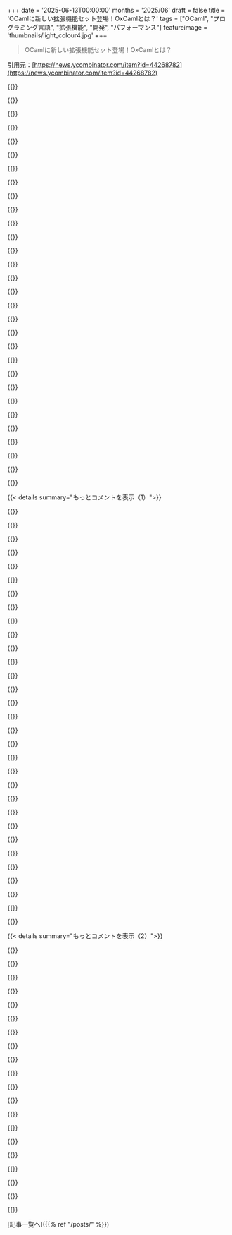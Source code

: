 +++
date = '2025-06-13T00:00:00'
months = '2025/06'
draft = false
title = 'OCamlに新しい拡張機能セット登場！OxCamlとは？'
tags = ["OCaml", "プログラミング言語", "拡張機能", "開発", "パフォーマンス"]
featureimage = 'thumbnails/light_colour4.jpg'
+++

> OCamlに新しい拡張機能セット登場！OxCamlとは？

引用元：[https://news.ycombinator.com/item?id=44268782](https://news.ycombinator.com/item?id=44268782)




{{<matomeQuote body="OxCamlを作ったJanet Streetの人達のポッドキャスト聞いたよ。<br>OCamlのパフォーマンス、特に超低遅延が必要な高頻度取引でGC言語使うとGC一時停止が問題になるかもって話。<br>GC一時停止はHFTの最中だとヤバいかもね。これについて議論してる[0]のポッドキャスト、面白いよ。<br>[0] https://signalsandthreads.com/performance-engineering-on-har..." userName="Lyngbakr" createdAt="2025/06/13 14:47:05" color="#45d325">}}




{{<matomeQuote body="GCの問題？ 市場が閉まってる時にゴミを集めれば良いじゃん。<br>超低遅延が必要なHFTは、たいてい市場が開いてる時間に行われるから、市場の開閉に合わせてGCすればOK。<br>年中無休の市場（cryptoとか？）は違うかもだけどね。" userName="mardifoufs" createdAt="2025/06/13 16:34:36" color="">}}




{{<matomeQuote body="6時間以上もGCしないで放置するのは現実的な解決策なの？<br>マジで？" userName="dmkolobov" createdAt="2025/06/13 16:45:13" color="">}}




{{<matomeQuote body="GC compactionsは確かにシステムによっては問題だったよ。<br>取引システムでは起動後はメモリ確保しないのが一般的な方針だった。<br>JS（Janet Streetのことかな？）には”Zero”っていう、メモリ確保しないやり方を提供してるライブラリがあるんだって。" userName="rauljara" createdAt="2025/06/13 16:07:15" color="#785bff">}}




{{<matomeQuote body="”Zero”ライブラリ、6秒Google検索したけど見つかんなかったよ。<br>リンク貼ってくれる？" userName="jitl" createdAt="2025/06/13 16:51:23" color="">}}




{{<matomeQuote body="GC問題？ 1分間にどれだけメモリ確保するか分かってて（予算内なら）、十分なRAMを買えば全然大丈夫だよ。" userName="jitl" createdAt="2025/06/13 16:52:49" color="">}}




{{<matomeQuote body="”Zero”ライブラリのことは、[0]のポッドキャストで言ってたよ。" userName="jallmann" createdAt="2025/06/13 16:57:32" color="">}}




{{<matomeQuote body="問題はGC言語そのものじゃなく、stackやvalue typesの操作ができないGC言語だよ。<br>GC言語の生産性がありつつ、低レベルシステムコーディングもできるGC言語？<br>それならCedar, Oberon language family, Modula-3, D, Nim, Eiffel, C#, F#, Swift, Goなんかがあるよ。" userName="pjmlp" createdAt="2025/06/14 06:00:50" color="">}}




{{<matomeQuote body="”Zero”ライブラリもJavaScriptも、元の記事やこのスレッドでは全く言及されてないけど？" userName="notnullorvoid" createdAt="2025/06/13 18:37:00" color="">}}




{{<matomeQuote body="Go言語ってGCの設定項目（knobs）いっぱいあるの？<br>数年前はそうじゃなかったけど、最近のは知らないな。" userName="jaennaet" createdAt="2025/06/14 07:24:26" color="">}}




{{<matomeQuote body="Localityが減るからパフォーマンスが落ちるかも。TLBミスでガタガタになる可能性もあるね。" userName="ackfoobar" createdAt="2025/06/13 17:49:48" color="">}}




{{<matomeQuote body="JSってJane Streetのことかなって思ってる。" userName="garbthetill" createdAt="2025/06/13 19:00:48" color="">}}




{{<matomeQuote body="何と比べてだよ？ガベージコレクタ（GC）を動かすのと比べて？" userName="jitl" createdAt="2025/06/14 01:31:11" color="">}}




{{<matomeQuote body="設定項目（knobs）はGCじゃなくて、言語機能にあるんだよ。Goコンパイラツールチェーンなら、スタックやグローバルメモリの静的確保、参照エスケープ追跡のコンパイラフラグ、OSバインディング経由の手動確保、unsafeパッケージとスライス、アセンブラ、CGOとか色々手段があるんだから。" userName="pjmlp" createdAt="2025/06/14 08:02:38" color="">}}




{{<matomeQuote body="これってOCamlに関係ある話？" userName="robertlagrant" createdAt="2025/06/13 17:43:08" color="">}}




{{<matomeQuote body="超低レイテンシ必須のユースケースにGC言語を適用することに興味があったんだ。（高頻度取引みたいな）GCポーズは深刻な問題になりそうだから。GC全般（OCamlに限らず）の実行環境だと、JVMみたいに並列コレクションアルゴリズムでGCポーズを最小限にできる[0]。でもハードな保証はないから、必要な性能出すにはRAMを過剰に積む必要もあるかも。<br>もう一つ複雑なやり方は、サーバーを多めに用意して、一時的に使用プールから外して「オフラインGC」すること。これはリクエストルーターや他のサーバーとの連携が必要だから、財力があって常にアイドルCPUを用意できるなら、並列GCのためにサーバーを過剰に積んだ方が手っ取り早いかもね。<br>0 - https://docs.oracle.com/en/java/javase/17/gctuning/parallel-..." userName="AdieuToLogic" createdAt="2025/06/14 02:47:46" color="#ff33a1">}}




{{<matomeQuote body="リンクは見てないんだけど、取引みたいに市場の開閉時間があるシナリオなら、GCを無効にして市場閉まった後にプログラム再起動するだけでいいんじゃない？" userName="enricozb" createdAt="2025/06/13 15:54:41" color="">}}




{{<matomeQuote body="俺も君と同じGC回避のクモに噛まれた感じだよ。でもOCamlは難解すぎて好みじゃないな。<br>F#の方が柔らかくてモダンな気がする？でもdotnetじゃGCは避けられないと思うけど。" userName="sheepscreek" createdAt="2025/06/14 01:41:49" color="">}}




{{<matomeQuote body="そうそう。<br>銀行のシステムで、市場が開いてる時間だけ動かすやつではよくあるデザインパターンだよ。" userName="spooneybarger" createdAt="2025/06/13 18:03:33" color="">}}




{{<matomeQuote body="実はRon MinskyにTwitterでこれ exactly な質問したんだ[0]:<br><br>俺: 遅延 sensitive なアプリとか、Rustが意味を成す場所で、なんで Rust 使わないんですか？JS は Rust 使ってます？<br><br>Minsky: Rust は素晴らしいけど、コードの大半を single language にすることで得られる value は大きい。型、ツール、ライブラリ、idiom を share できるし、folk が project 間を move しやすい。<br><br>そして、Rust が bring する most important advantages を、OCaml で cleanly integrated、pay as you go 方式で得る well on our way だ。これは us には better outcome に見えるね。<br><br>あと、Rust について don’t love な thing もいくつかある: compile times が long、async/await がどう動くか folk who know more than I do are pretty sad、type discipline は quite complicated など。<br><br>でも mostly、より wider-spectrum な single language を at our disposal にしたいということだ。<br><br>[0]: https://x.com/arr_ohh_bee/status/1672224986638032897" userName="mustache_kimono" createdAt="2025/06/14 19:09:28" color="#ff5c5c">}}




{{<matomeQuote body="その「途上」ってのは、interpreter のために ton の C言語 を書かなきゃいけないってことだろ。<br>critical sections にまだ Rust を使ってないのは、本当に imprudent だと思うね。" userName="leoh" createdAt="2025/06/15 04:18:56" color="">}}




{{<matomeQuote body=".NET の AOT compile はcomically 遅いね。<br>C++ が OCaml より速く見えるレベルだよ。<br>あれを serious なことに anyone が使ってるなんて想像もできない。" userName="LAC-Tech" createdAt="2025/06/16 02:13:41" color="">}}




{{<matomeQuote body="たぶん？<br>scale すると Locality は fairly important になる。<br>だから high-performance code では array-based の data structures が strongly preference されるんだ。<br>もし俺が彼らだったら、OCaml を使って zero allocation で run できる functional 「kernels」を build up するだろうな。<br>そして requests をこれらの kernels に dispatch させて、fast modern generational GC に dispatch の minor cost を clean up させるんだ。<br>most of the work は zero-allocation の kernels で happen する。" userName="dmkolobov" createdAt="2025/06/14 06:04:45" color="#38d3d3">}}




{{<matomeQuote body="＞ これは俺が OCaml の dialect と呼びたいものだ。<br>時にはそう speak し、時には zero alloc OCaml と gently 言う。<br>そして the most notable thing about it は、the garbage collector に touching するのを avoid しようとすることだ ..." userName="jallmann" createdAt="2025/06/13 19:49:39" color="">}}




{{<matomeQuote body="金融だとC++がまだまだ普通で、JavaとかのGC言語は少ないと思うよ（OCamlはもっと珍しい）。GC言語を使ってる会社もあるみたいだけど、GCオフとかチューニングをどうしてるかはよく分かんないな。<br>数年前に見たHFTのJVMプロジェクトのGitHubリポジトリ、これらしいよ。外部からHFTのインフラを見る機会はほぼないから、参考になるかもね。https://github.com/OpenHFT" userName="mardifoufs" createdAt="2025/06/13 23:57:09" color="">}}




{{<matomeQuote body="このOxCamlからOCaml本体に最初に取り込まれる機能は「ラベル付きタプル」だってさ。OCaml 5.4に入る予定だよ！<br>関連するGitHubのプルリクと公式フォーラムのリンクはこれ！<br>https://github.com/ocaml/ocaml/pull/13498<br>https://discuss.ocaml.org/t/first-alpha-release-of-ocaml-5-4..." userName="legobmw99" createdAt="2025/06/13 14:37:25" color="#45d325">}}




{{<matomeQuote body="うんうん、これ minor に見えるかもだけど、結構楽しみだよね！<br>この機能を作った人がML2024で発表した論文とトークの動画もあるよ。<br>https://www.youtube.com/watch?v=WM7ZVne8eQE<br>https://tyconmismatch.com/papers/ml2024_labeled_tuples.pdf" userName="aseipp" createdAt="2025/06/13 15:58:28" color="#45d325">}}




{{<matomeQuote body="匿名でラベル付きの struct とか enum って、俺がプログラミング言語で一番欲しい機能の一つなんだ！<br>例えば Rust だと、ラベル付きとラベルなし（タプル）の struct は定義できるけど、関数から匿名で返せるのはタプルだけで、ラベル付き struct は無理なんだよね。<br>fn can() → (i32, i32)<br>fn cant() → {sum: i32, product: i32}" userName="andrepd" createdAt="2025/06/13 15:04:51" color="#785bff">}}




{{<matomeQuote body="Dartでは、タプルとレコードを一つのものにまとめたんだ。<br>レコードは位置指定フィールド、名前付きフィールド、その両方を持てるし、型アノテーションとしてどこでも使えるよ。<br>DartだとこういうのがOK:<br>(int, int) can() =＞ (1, 2);<br>({int sum, int product}) alsoCan() =＞ (sum: 1, product: 2);<br>(int, {int remainder}) evenThis() =＞ (1, remainder: 2);<br>型アノテーションの波括弧は名前付きフィールドと位置指定フィールドを分けるため。この構文はあんまり好きじゃないけど、関数パラメータリストと揃えてるんだ。https://dart.dev/language/records" userName="munificent" createdAt="2025/06/13 17:19:09" color="#785bff">}}




{{<matomeQuote body="Dartの records の話だけどさ、位置指定フィールドと名前付きフィールドを両方持つタプルと、フィールドとして record を持つタプルって、どう区別するの？<br>例えば (1, {sum:2}) の型ってどう書くの？ (1, sum :2) とは違う？" userName="afiori" createdAt="2025/06/13 18:58:06" color="">}}




{{< details summary="もっとコメントを表示（1）">}}

{{<matomeQuote body="構文は歴史的な理由でちょっと変わってるんだよね。<br>波括弧は record 型の構文の一部としてだけ使うんだ。<br>型アノテーションだと他に波括弧を使うところが無い（関数型のパラメータリストの中の名前付きパラメータは別だけど）から、そこで紛らわしくなることはないよ。" userName="munificent" createdAt="2025/06/13 21:02:01" color="">}}




{{<matomeQuote body="じゃあ、俺の例だと (1, (sum:2)) と (1, sum:2) って書き方になる、ってことで合ってる？" userName="afiori" createdAt="2025/06/14 08:55:27" color="">}}




{{<matomeQuote body="うん、その通りだよ。" userName="munificent" createdAt="2025/06/14 20:07:13" color="">}}




{{<matomeQuote body="うーん。まず、君が何を気にしてるのか確認させてね。<br>struct First(this: i8, that: i64)<br>struct Second(this: i8, that: i8)<br>struct Third(that: i64, this: i8)<br>struct Fourth(this: i8, that: i64)<br>struct Fifth(some: i8, other: i64)<br>First と Fourth を同じ型にしたいけど、Second と Third は違う、ってこと？ Fifth はどう？<br>これって Rust のプロダクト型とは違う理解だね、Rust だと First と Fourth はいつも違う型になるから。<br>あとさ、これが欲しい具体的な例をいくつか教えてくれる？正直、俺はこれが欲しいと思ったことないんだけど、それは経験が違うだけかもだしさ。" userName="tialaramex" createdAt="2025/06/13 15:26:08" color="#785bff">}}




{{<matomeQuote body="構造的型付けの変更じゃなく、名前付きフィールドを持つ一時的な匿名型を作って渡したいだけなんだって。タプルのusizeとか意味不明だし、名前付けりゃ便利じゃん。内部実装はタプルと同じでいいと思うけどな。<br>" userName="cAtte_" createdAt="2025/06/13 15:58:00" color="#ff5c5c">}}




{{<matomeQuote body="1への返信。匿名型と構造的型付けって結局同じじゃね？って話。特に複雑なコードだとそう。フィールド順で意味変わるならタプルでいいじゃん。usize問題はRustのドキュメントで解決できるし。<br>" userName="zozbot234" createdAt="2025/06/13 16:20:31" color="">}}




{{<matomeQuote body="「ランダムなusize」じゃないならNewtype使えよ。RustだとOption＜OwnedFd＞みたいにCのintと同じマシンコードでも安全に使える。FileSizeとかちゃんと名前付けろって話。そしたら混乱しないじゃん。<br>" userName="tialaramex" createdAt="2025/06/13 17:12:55" color="#ff5733">}}




{{<matomeQuote body="面白いことに、最初は名前付きstructだけだった言語も、結局構造的型付けのレコードを取り入れる傾向があるんだって。C#とか最初structだけだったのに、タプルとか名前付きタプルを追加したじゃん。<br>" userName="int_19h" createdAt="2025/06/13 19:52:48" color="#45d325">}}




{{<matomeQuote body="PHPには全部あるんだって！これって、厳密な型付けか緩い型付けかどっちが好きかって話だよね。両極端はダメだけど。型付けの厳密さはチームとかプロジェクト規模で決めりゃいいと思うな。プロトタイプは緩い方が楽だけど、大規模コードだと厳密な型が役立つじゃん。<br>常に相反する動機がぶつかり合ってる感じ。" userName="munk-a" createdAt="2025/06/13 20:26:51" color="">}}




{{<matomeQuote body="記事の「ラベル付きタプルだと順序間違いを防げる」って話について、「うーん、F#の匿名レコード {| product = 6; sum = 5 |} の方がいいな」だって。これだとタプルじゃないからフィールド順序関係ないし。<br>" userName="munchler" createdAt="2025/06/13 16:47:12" color="#45d325">}}




{{<matomeQuote body="それらが同じじゃない理由の一つは、メモリ表現が違うから（ある程度ね）。タプルを勝手に並べ替え可能にしたら、FFIが壊れるぜ。<br>" userName="reycharles" createdAt="2025/06/14 04:20:26" color="#785bff">}}




{{<matomeQuote body="それってただの普通のOCamlの { product = 6; sum = 5 } と同じじゃないの？（構文がちょっと違うだけじゃね？）<br>" userName="rwmj" createdAt="2025/06/13 17:18:39" color="">}}




{{<matomeQuote body="{ … } と {| … |} の違いは、後者（F#の匿名レコード）の型が匿名だってこと。だから、事前に宣言しなくていいんだよ。<br>" userName="munchler" createdAt="2025/06/13 17:24:40" color="#785bff">}}




{{<matomeQuote body="ああ、なるほどね。いい指摘じゃん。内部でどう表現されてるんだろ？フィールドはアルファベット順？拡張できる匿名struct（デフォルト付き）も欲しいけど、それってグローバルな分析とか必要なのかな。<br>" userName="rwmj" createdAt="2025/06/13 18:12:45" color="">}}




{{<matomeQuote body="Labeled tuples (ラベル付きタプル) は実質的に順序に依存しないんだ。実装順序はインターフェースに合わせなきゃいけないけど、呼び出し側はどんな順序でもlabeled tuplesを破壊できるし、コンパイラが必要な並べ替えをしてくれるよ（recordsを破壊したり、labeled arguments（ラベル付き引数）で関数を呼ぶのと同じ）。これはF#で君が言ってることとそんなに違いはないと思うな。ただlabeled tuplesは1つの値にラベルを付けられないだけ（つまり1-tupleがない、普通のtuplesもそうだけど）。" userName="thedufer" createdAt="2025/06/14 14:54:07" color="">}}




{{<matomeQuote body="Immutable arrays (イミュータブル配列) もこのフォークから移植されて、OCaml 5.4に取り込まれたんだよ。たぶん文法は違うと思うけどね。" userName="debugnik" createdAt="2025/06/13 14:56:01" color="">}}




{{<matomeQuote body="このフォークがSIMDをサポートしてるなんて知らなかったよ！これとunboxed types、明示的なスタック割り当てがあるlocal modeがあれば、F#への興味がほとんどなくなっちゃったな。Windowsもサポートされれば、ゲーム開発とかコンシューマー向けのシナリオでも実際に使えるようになるかも。" userName="debugnik" createdAt="2025/06/13 15:30:49" color="#45d325">}}




{{<matomeQuote body="そうなんだよ、これめちゃくちゃいいよね！今は128-bitのSSEとNEONだけが動いてるけど、AVXもすぐ来るよ。Windowsも技術的には何も問題ないんだけど、ちょっと作業が必要なんだ。（SIMDサポートは俺がOxCamlに入れたんだ！）" userName="TheNumbat" createdAt="2025/06/13 15:44:22" color="#ff5733">}}




{{<matomeQuote body="ちなみに、「Get OxCaml」ページにはARMのSIMDはまだサポートされてないって書いてあるよ。もし実際に動くなら、Known Issuesのリストから消した方がいいかもね。URLはこちら: https://oxcaml.org/get-oxcaml/" userName="aseipp" createdAt="2025/06/13 16:00:15" color="#785bff">}}




{{<matomeQuote body="確かに、そう書いてあるのは、NEON intrinsicsのライブラリ（ocaml_simd_sseみたいなの）がまだないからなんだ。でも、拡張機能自体は動くよ。" userName="TheNumbat" createdAt="2025/06/13 16:08:26" color="#ff5733">}}




{{<matomeQuote body="あー、それで分かったよ。ありがとう！全部楽しみにしてるね。(興味ある人向けに、ここにSSEライブラリがあるよ: https://github.com/janestreet/ocaml_simd/tree/with-extension...)" userName="aseipp" createdAt="2025/06/13 16:15:26" color="#45d325">}}




{{<matomeQuote body="Windowsサポートを追加するのに技術的な障害がないって聞いて嬉しいな！趣味のプロジェクトでOxCamlを試してみようって気持ちになったよ。128-bit SSEで俺のユースケースとターゲットスペックには十分そうだし。" userName="debugnik" createdAt="2025/06/13 16:08:46" color="">}}




{{<matomeQuote body="David Allsoppが数ヶ月前にWindowsでコンパイルできるOxCamlのブランチを持ってたから、開発のキューには入ってるよ…" userName="avsm" createdAt="2025/06/13 17:43:44" color="#ff5c5c">}}




{{<matomeQuote body="新しいopam switchを試してる人に役立つ情報だよ！環境変数OCAMLPARAM=”alert=-unsafe_multidomain,_,”をつけてopam install cohttp-lwt-unixするといいかも。<br>alertsがerrorsに昇格されるせいで、既存パッケージのインストールが不必要に壊れるんだよね。OCAMLPARAMの環境変数を使えば、そのalertを無効にできてインストールが進められるよ。" userName="avsm" createdAt="2025/06/13 14:42:59" color="#45d325">}}




{{<matomeQuote body="OCamlのちっちゃい版みたいなやつだよ：http://t3x.org/mlite/index.html" userName="anthk" createdAt="2025/06/13 17:41:53" color="">}}




{{<matomeQuote body="Golang向けのvscode（俺の場合はvscodiumだけど）のプラグインが素晴らしすぎて慣れてるんだけど、vscodeの環境との連携って何か予定ある？<br>セットアップが超簡単になるからさ！" userName="dingdingdang" createdAt="2025/06/13 21:26:10" color="">}}




{{<matomeQuote body="OCamlのvscodeプラグインって、すでにduneとかmenhirとかreasonとか新しいシンタックスにたくさん対応してるみたいだから、OxCamlが広まれば時間の問題じゃないかな。<br>まあ、俺自身はemacs使ってるから詳しくは言えないんだけどね。" userName="jasperry" createdAt="2025/06/13 22:35:13" color="">}}




{{<matomeQuote body="oxcaml.orgにあるインストール手順に従えば、LSPとかに対応したパッチ済みのMerlinが手に入るよ。<br>完璧じゃないけど、だいたいVSCodeとOCaml Platform extensionでそのまま動くんだ。" userName="clancon" createdAt="2025/06/14 02:10:29" color="#ff33a1">}}




{{<matomeQuote body="VS Codeを再起動したら、エラーの波線表示とかocamlformatが動かなくなっちゃったんだよね、普通のOCamlと比べて。<br>Dune CLIからはちゃんと動くんだけど。" userName="debugnik" createdAt="2025/06/14 05:16:05" color="">}}




{{<matomeQuote body="vscode extensionが使うopam switchを変えてみた？<br>oxcaml switchに設定する必要があるんだ。「Ocaml: Select a Sandbox for this Workspace」コマンドでできるよ。" userName="liam-stevenson" createdAt="2025/06/17 06:48:49" color="#ff5733">}}

{{</details>}}




{{< details summary="もっとコメントを表示（2）">}}

{{<matomeQuote body="うん、やったよ。opamの扱いは慣れてるし、最初にswitchを変えた時はVS Codeを再起動するまで動いてたんだ。<br>でもそれ以降は、また動くようにする方法が分からなくなっちゃった。" userName="debugnik" createdAt="2025/06/17 20:13:14" color="">}}




{{<matomeQuote body="うーん。OxCaml switchにocaml-lsp-serverはインストールした？<br>俺はduneをpolling mode（-w）で実行することが多いんだけど、それが関係あるかは分からないな…" userName="clancon" createdAt="2025/06/14 13:40:07" color="#ff33a1">}}




{{<matomeQuote body="参考までに言うと、俺もdebugnikさんと同じ経験したよ。<br>ocaml-lsp-serverはインストールしたし、polling modeでビルドしたかどうかにかかわらずだった。" userName="frexe" createdAt="2025/06/15 15:34:26" color="">}}




{{<matomeQuote body="へー、OxCamlってMLの方言の拡張のまた拡張なんだ。<br>次のが出るのが待ちきれないね。" userName="croes" createdAt="2025/06/13 15:37:53" color="">}}




{{<matomeQuote body="俺も同じこと考えたわ。でもさ、既存言語を機能でどんどん太らせるプログラマと、ただでさえ多いのにまた新しい言語作るプログラマ、どっちがマシなんだろうね？<br>（俺は後者だけどw）<br>たぶんプログラマって、ツールをそのままにしておけない遺伝子でも持ってんだろうな。" userName="jasperry" createdAt="2025/06/13 22:44:22" color="#ff33a1">}}




{{<matomeQuote body="これ見て、趣味で作ってたプログラミング言語プロジェクトが正直ストップしちゃったよ。機能結構かぶってるし、元々遅かったしね。<br>とりあえずOxCaml試してみて、自分のと比較してみるつもり。<br>一番良いのは自分のやめてこれ使うこと、最悪でも何が良くて何がダメか学べるからね。" userName="debugnik" createdAt="2025/06/14 05:29:00" color="#ff33a1">}}




{{<matomeQuote body="これってさ、LLMがタダで情報をインデックスできるように出して、公開モデルをファインチューニングするんじゃなくて、自社のコードベースで公開モデル使うため、とかない？" userName="bhamta" createdAt="2025/06/14 03:05:53" color="">}}




{{<matomeQuote body="LLMって、OxCamlより学習データがはるかに多い普通のOCamlでさえ結構ダメダメなこと考えたら、たぶん無いんじゃない？<br>その目的なら、ドキュメントのMCP（機能改善提案）の方がよっぽど建設的だよ。" userName="debugnik" createdAt="2025/06/14 07:00:07" color="">}}




{{<matomeQuote body="全然無いね。そんな強いシグナルにはならないよ。<br>例えばLLMはGleamのコード補完とかマジでクソだよ。<br>すぐ近くに真似すべきパターンが書いてあるファイル見せたり、よくある間違いを具体的に指示してもダメ。" userName="jdiff" createdAt="2025/06/14 11:07:27" color="#785bff">}}




{{<matomeQuote body="じゃあこれって、Rustと同じ機能（例えば”恐れを知らない並行処理”とか、GC回避とか）目指してるから”Oxidized”なの？<br>本当にRust使ってるわけじゃないんだよね？<br>ちょっと紛らわしいな。" userName="IshKebab" createdAt="2025/06/13 14:38:52" color="">}}




{{<matomeQuote body="皮肉なことに、プログラミング言語のRustは、酸化鉄じゃなくて「さび」って意味の菌類の名前から来てるんだよね。" userName="john-h-k" createdAt="2025/06/13 17:23:50" color="">}}




{{<matomeQuote body="その通りだよ。<br>Jane Streetはずっと「Oxidizing OCaml」っていうタイトルのブログ記事シリーズを公開してるんだ。" userName="debugnik" createdAt="2025/06/13 14:46:30" color="">}}




{{<matomeQuote body="「Oxidize」って言葉、前々から使われてたみたいだよ。この取り組みに関する最近の技術論文のタイトルも「Oxidizing OCaml with Modal Memory Management」だったしね。でも、論文の中では「oxidize」自体は一度も言及も定義もされてないんだ。ちょっと変だよね、でもなんか catchy ではあると認めるわ。" userName="aseipp" createdAt="2025/06/13 15:55:08" color="">}}




{{<matomeQuote body="Rustは多分、カスタム tracing GC (一般的な graph-like data を扱うのに役立つし、できる限り最高のパフォーマンスを出したいならね) で使えるようになる方が、この取り組みが Rust と genuine feature parity に達するよりずっと早いんじゃない？これに大した意味が見えないんだけど、もしかしたら彼らは lowest-hanging fruit に集中してて、気にかけてる大きな O(x)Caml コードベースがあるのかもしれないね。" userName="zozbot234" createdAt="2025/06/13 15:42:01" color="">}}




{{<matomeQuote body="OxCaml は Rust とは違って、locarity の encoding に別のアプローチを取ってるんだ。Rust は型システムにこの情報を overburden させがちだけど (arguably ね)、OxCaml ではこれは return types とは orthogonal なんだ。その点では algebraic effects にちょっと似てるよ。個人的には、最近 OCaml にはかなり bullish だね。" userName="greener_grass" createdAt="2025/06/13 15:52:49" color="#ff5c5c">}}




{{<matomeQuote body="＞ 意味が見えない<br>OCaml は良い言語だし、既存の OCaml プログラマーやプログラムにはこれらの拡張機能はとても歓迎されるよ。Jane Street が追加した他の多くの拡張機能と同じようにね。ここであなたが何を言いたいのか理解できないんだけど。" userName="aseipp" createdAt="2025/06/13 15:55:42" color="">}}




{{<matomeQuote body="OxCaml で見るもの全部、「これ OCaml にあったら nice だろうな」って思うものばっかりなんだよね。" userName="jlouis" createdAt="2025/06/14 14:24:01" color="">}}




{{<matomeQuote body="むしろこれ、F# ユーザーにとっては escape opportunity だと思うんだ。言語は大好きなんだけど、runtime と C# ecosystem が、cleaner semantics を持つことから足を引っ張ってるだけでなく (C# team がその価値を認識するまではね)、breaking changes と新しい incompatible APIs で積極的に梯子を蹴り落としてるから。" userName="debugnik" createdAt="2025/06/14 05:21:28" color="">}}




{{<matomeQuote body="F# は Fable のおかげで .NET から mostly liberated されてるよ。compiler は strictly .NET だけどね。" userName="reverseblade2" createdAt="2025/06/14 06:08:24" color="">}}

{{</details>}}



[記事一覧へ]({{% ref "/posts/" %}})
